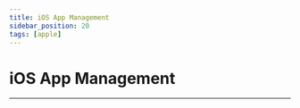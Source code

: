 ```yaml
---
title: iOS App Management
sidebar_position: 20
tags: [apple]
---
```


# iOS App Management



------
